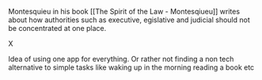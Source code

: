 Montesquieu in his book [[The Spirit of the Law - Montesqiueu]] writes about how authorities such as executive, egislative and judicial should not be concentrated at one place.

X

Idea of using one app for everything. Or rather not finding a non tech alternative to simple tasks like waking up in the morning reading a book etc
